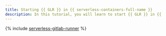 ```yaml
---
title: Starting {{ GLR }} in {{ serverless-containers-full-name }}
description: In this tutorial, you will learn to start {{ GLR }} in {{ yandex-cloud }} using {{ serverless-containers-name }}.
---
```


{% include [serverless-gitlab-runner](../../_tutorials/serverless/serverless-gitlab-runner.md) %}